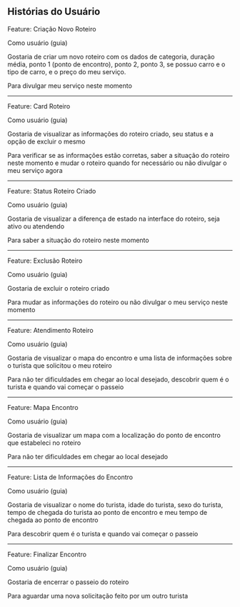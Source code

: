 ## Histórias do Usuário

  

Feature: Criação Novo Roteiro

Como usuário (guia)

Gostaria de criar um novo roteiro com os dados de categoria, duração média, ponto 1 (ponto de encontro), ponto 2, ponto 3, se possuo carro e o tipo de carro, e o preço do meu serviço.

Para divulgar meu serviço neste momento

  ------------------------
  
Feature: Card Roteiro

Como usuário (guia)

Gostaria de visualizar as informações do roteiro criado, seu status e a opção de excluir o mesmo

Para verificar se as informações estão corretas, saber a situação do roteiro neste momento e mudar o roteiro quando for necessário ou não divulgar o meu serviço agora

  ------------------------

Feature: Status Roteiro Criado

Como usuário (guia)

Gostaria de visualizar a diferença de estado na interface do roteiro, seja ativo ou atendendo

Para saber a situação do roteiro neste momento

  ------------------------
  
Feature: Exclusão Roteiro

Como usuário (guia)

Gostaria de excluir o roteiro criado

Para mudar as informações do roteiro ou não divulgar o meu serviço neste momento

  ------------------------

Feature: Atendimento Roteiro

Como usuário (guia)

Gostaria de visualizar o mapa do encontro e uma lista de informações sobre o turista que solicitou o meu roteiro

Para não ter dificuldades em chegar ao local desejado, descobrir quem é o turista e quando vai começar o passeio

  ------------------------

Feature: Mapa Encontro

Como usuário (guia)

Gostaria de visualizar um mapa com a localização do ponto de encontro que estabeleci no roteiro

Para não ter dificuldades em chegar ao local desejado

  ------------------------  

Feature: Lista de Informações do Encontro

Como usuário (guia)

Gostaria de visualizar o nome do turista, idade do turista, sexo do turista, tempo de chegada do turista ao ponto de encontro e meu tempo de chegada ao ponto de encontro

Para descobrir quem é o turista e quando vai começar o passeio

  ------------------------
  
Feature: Finalizar Encontro

Como usuário (guia)

Gostaria de encerrar o passeio do roteiro

Para aguardar uma nova solicitação feito por um outro turista
